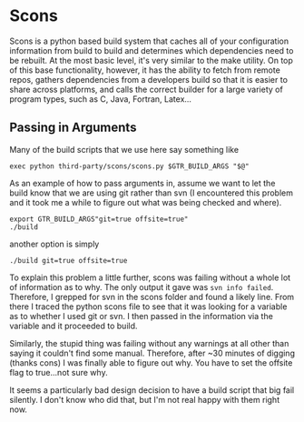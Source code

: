 # Scons

Scons is a python based build system that caches all of your configuration
information from build to build and determines which dependencies need to
be rebuilt.  At the most basic level, it's very similar to the make utility. 
On top of this base functionality, however, it has the ability to fetch
from remote repos, gathers dependencies from a developers build so that it
is easier to share across platforms, and calls the correct builder for a
large variety of program types, such as C, Java, Fortran, Latex...

## Passing in Arguments
Many of the build scripts that we use here say something like

```
exec python third-party/scons/scons.py $GTR_BUILD_ARGS "$@"
```

As an example of how to pass arguments in, assume we want to let
the build know that we are using git rather than svn (I encountered
this problem and it took me a while to figure out what was being
checked and where).

```
export GTR_BUILD_ARGS"git=true offsite=true"
./build
```

another option is simply

```
./build git=true offsite=true
```

To explain this problem a little further, scons was failing without
a whole lot of information as to why.  The only output it gave was
`svn info failed`.  Therefore, I grepped for svn in the scons folder
and found a likely line.  From there I traced the python scons file
to see that it was looking for a variable as to whether I used git
or svn.  I then passed in the information via the variable and it
proceeded to build.

Similarly, the stupid thing was failing without any warnings at all
other than saying it couldn't find some manual.  Therefore, after
~30 minutes of digging (thanks cons) I was finally able to figure out
why.  You have to set the offsite flag to true...not sure why.

It seems a particularly bad design decision to have a build script
that big fail silently.  I don't know who did that, but I'm not
real happy with them right now.
